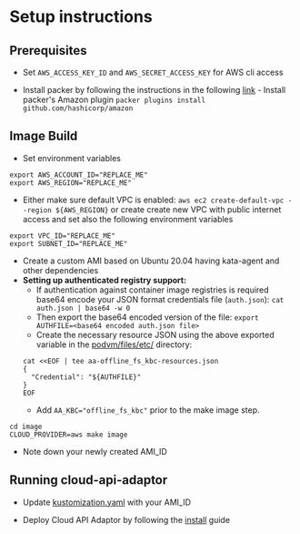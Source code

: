 # Setup instructions
## Prerequisites

- Set `AWS_ACCESS_KEY_ID` and `AWS_SECRET_ACCESS_KEY` for AWS cli access

- Install packer by following the instructions in the following [link](https://learn.hashicorp.com/tutorials/packer/get-started-install-cli)
        - Install packer's Amazon plugin `packer plugins install github.com/hashicorp/amazon`

## Image Build

- Set environment variables
```
export AWS_ACCOUNT_ID="REPLACE_ME"
export AWS_REGION="REPLACE_ME"
```

- Either make sure default VPC is enabled: `aws ec2 create-default-vpc --region ${AWS_REGION}` or
create create new VPC with public internet access and set also the following environment variables
```
export VPC_ID="REPLACE_ME"
export SUBNET_ID="REPLACE_ME"
```
   
- Create a custom AMI based on Ubuntu 20.04 having kata-agent and other dependencies
- **Setting up authenticated registry support:** 
  - If authentication against container image registries is required base64 encode your JSON format credentials file (`auth.json`): `cat auth.json | base64 -w 0`
  - Then export the base64 encoded version of the file: `export AUTHFILE=<base64 encoded auth.json file>`
  - Create the necessary resource JSON using the above exported variable in the [podvm/files/etc/](../podvm/files/etc/) directory: 
  ```
  cat <<EOF | tee aa-offline_fs_kbc-resources.json
  {
    "Credential": "${AUTHFILE}"
  } 
  EOF
  ```
  - Add `AA_KBC="offline_fs_kbc"` prior to the make image step.
```
cd image
CLOUD_PROVIDER=aws make image
```

- Note down your newly created AMI_ID

## Running cloud-api-adaptor

- Update [kustomization.yaml](../install/overlays/aws/kustomization.yaml) with your AMI_ID

- Deploy Cloud API Adaptor by following the [install](../install/README.md) guide
